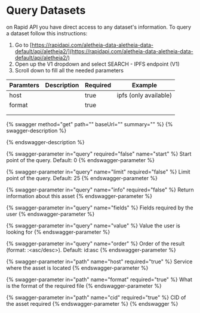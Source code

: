 # Query Datasets

on Rapid API you have direct access to any dataset's information. To query a dataset follow this instructions:

1. Go to [https://rapidapi.com/aletheia-data-aletheia-data-default/api/aletheia2/](https://rapidapi.com/aletheia-data-aletheia-data-default/api/aletheia2/)
2. Open up the V1 dropdown and select SEARCH - IPFS endpoint (V1)
3. Scroll down to fill all the needed parameters

| Paramters | Description | Required | Example               |
| --------- | ----------- | -------- | --------------------- |
| host      |             | true     | ipfs (only available) |
| format    |             | true     |                       |
|           |             |          |                       |
|           |             |          |                       |

{% swagger method="get" path="" baseUrl="" summary="" %}
{% swagger-description %}

{% endswagger-description %}

{% swagger-parameter in="query" required="false" name="start" %}
Start point of the query. Default: 0
{% endswagger-parameter %}

{% swagger-parameter in="query" name="limit" required="false" %}
Limit point of the query. Default: 25
{% endswagger-parameter %}

{% swagger-parameter in="query" name="info" required="false" %}
Return information about this asset
{% endswagger-parameter %}

{% swagger-parameter in="query" name="fields" %}
Fields required by the user
{% endswagger-parameter %}

{% swagger-parameter in="query" name="value" %}
Value the user is looking for
{% endswagger-parameter %}

{% swagger-parameter in="query" name="order" %}
Order of the result (format: <field>:<asc/desc>). Default: id:asc
{% endswagger-parameter %}

{% swagger-parameter in="path" name="host" required="true" %}
Service where the asset is located
{% endswagger-parameter %}

{% swagger-parameter in="path" name="format" required="true" %}
What is the format of the required file
{% endswagger-parameter %}

{% swagger-parameter in="path" name="cid" required="true" %}
CID of the asset required
{% endswagger-parameter %}
{% endswagger %}
